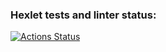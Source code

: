### Hexlet tests and linter status:
[![Actions Status](https://github.com/NikitaStarikovF/frontend-project-lvl1/workflows/hexlet-check/badge.svg)](https://github.com/NikitaStarikovF/frontend-project-lvl1/actions)


